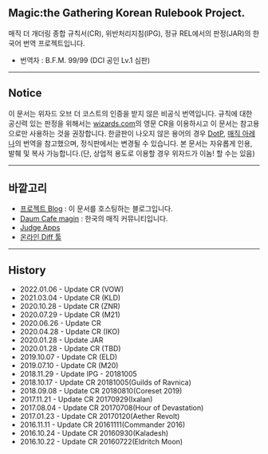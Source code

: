 ﻿## Magic:the Gathering Korean Rulebook Project.

매직 더 개더링 종합 규칙서(CR), 위반처리지침(IPG), 정규 REL에서의 판정(JAR)의 한국어 번역 프로젝트입니다.

 * 번역자 : B.F.M. 99/99 (DCI 공인 Lv.1 심판)

-----------------------------
## Notice

이 문서는 위자드 오브 더 코스트의 인증을 받지 않은 비공식 번역입니다. 규칙에 대한 공신력 있는 판정을 위해서는 [wizards.com](http://magic.wizards.com/en/game-info/gameplay/rules-and-formats/rules)의 영문 CR을 이용하시고 이 문서는 참고용으로만 사용하는 것을 권장합니다.
한글판이 나오지 않은 용어의 경우 [DotP][dotp], [매직 아레나][arene]의 번역을 참고했으며, 정식판에서는 변경될 수 있습니다.
본 문서는 자유롭게 인용, 발췌 및 복사 가능합니다.(단, 상업적 용도로 이용할 경우 위자드가 이놈! 할 수는 있음)

[dotp]: https://namu.wiki/w/%EB%A7%A4%EC%A7%81:%20%EB%8D%94%20%EA%B0%9C%EB%8D%94%EB%A7%81%20-%20%ED%94%8C%EB%A0%88%EC%9D%B8%EC%A6%88%EC%9B%8C%EC%BB%A4%EC%9D%98%20%EA%B2%B0%ED%88%AC
[arene]: https://namu.wiki/w/%EB%A7%A4%EC%A7%81%20%EB%8D%94%20%EA%B0%9C%EB%8D%94%EB%A7%81%20%EC%95%84%EB%A0%88%EB%82%98

-----------------------------
## 바깥고리

 * [프로젝트 Blog](http://youbeebee.net/about) : 이 문서를 호스팅하는 블로그입니다.
 * [Daum Cafe magin](http://cafe.daum.net/magin) : 한국의 매직 커뮤니티입니다. 
 * [Judge Apps](http://apps.magicjudges.org) 
 * [온라인 Diff 툴](https://text-compare.com/) 
 
-----------------------------
## History

 * 2022.01.06 - Update CR (VOW)
 * 2021.03.04 - Update CR (KLD)
 * 2020.10.28 - Update CR (ZNR)
 * 2020.07.29 - Update CR (M21)
 * 2020.06.26 - Update CR
 * 2020.04.28 - Update CR (IKO)
 * 2020.01.28 - Update JAR
 * 2020.01.28 - Update CR (TBD)
 * 2019.10.07 - Update CR (ELD)
 * 2019.07.10 - Update CR (M20)
 * 2018.11.29 - Update IPG - 20181005
 * 2018.10.17 - Update CR 20181005(Guilds of Ravnica)
 * 2018.09.08 - Update CR 20180810(Coreset 2019)
 * 2017.11.21 - Update CR 20170929(Ixalan)
 * 2017.08.04 - Update CR 20170708(Hour of Devastation)
 * 2017.01.23 - Update CR 20170120(Aether Revolt)
 * 2016.11.11 - Update CR 20161111(Commander 2016)
 * 2016.10.24 - Update CR 20160930(Kaladesh)
 * 2016.10.22 - Update CR 20160722(Eldritch Moon)
